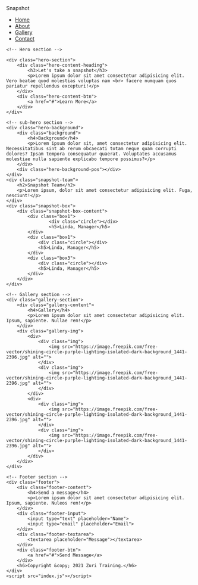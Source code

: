<!DOCTYPE html>
<html lang="en">
<head>
    <meta charset="UTF-8">
    <meta http-equiv="X-UA-Compatible" content="IE=edge">
    <meta name="viewport" content="width=device-width, initial-scale=1.0">
    <title>Responsive Webpage</title>
    <link rel="stylesheet" href="style.css">
    <link rel="stylesheet" href="mediaquery.css">
    <script src="index.js"></script>
</head>
<body>
    <div class="nav-bar">
        <div class="logo">Snapshot</div>
        <ul class="nav-links">
            <li><a href="#">Home</a></li>
            <li><a href="#">About</a></li>
            <li><a href="#">Gallery</a></li>
            <li><a href="#">Contact</a></li>
        </ul>
    </div>

    <!-- Hero section -->

    <div class="hero-section">
        <div class="hero-content-heading">
            <h3>Let's take a snapshot</h3>
            <p>Lorem ipsum dolor sit amet consectetur adipisicing elit. Vero beatae quod molestias voluptas nam <br> facere numquam quos pariatur repellendus excepturi!</p>
        </div>
        <div class="hero-content-btn">
            <a href="#">Learn More</a>
        </div>
    </div>

    <!-- sub-hero section -->
    <div class="hero-background">
        <div class="background">
            <h4>Background</h4>
            <p>Lorem ipsum dolor sit, amet consectetur adipisicing elit. Necessitatibus sint ab rerum obcaecati totam neque quam corrupti dolores? Ipsam tempora consequatur quaerat. Voluptates accusamus molestiae nulla sapiente explicabo tempore possimus?</p>
        </div>
        <div class="hero-background-pos"></div>
    </div>
    <div class="snapshot-team">
        <h2>Snapshot Team</h2>
        <p>Lorem ipsum, dolor sit amet consectetur adipisicing elit. Fuga, nesciunt!</p>
    </div>
    <div class="snapshot-box">
        <div class="snapshot-box-content">
            <div class="box1">
                    <div class="circle"></div>
                    <h5>Linda, Manager</h5>
            </div>
            <div class="box1">
                <div class="circle"></div>
                <h5>Linda, Manager</h5>
            </div>
            <div class="box3">
                <div class="circle"></div>
                <h5>Linda, Manager</h5>
            </div>
        </div>
    </div>

    <!-- Gallery section -->
    <div class="gallery-section">
        <div class="gallery-content">
            <h4>Gallery</h4>
            <p>Lorem ipsum dolor sit amet consectetur adipisicing elit. Ipsum, sapiente. Nullae rem!</p>
        </div>
        <div class="gallery-img">
            <div>
                <div class="img">
                    <img src="https://image.freepik.com/free-vector/shining-circle-purple-lighting-isolated-dark-background_1441-2396.jpg" alt="">
                </div>
                <div class="img">
                    <img src="https://image.freepik.com/free-vector/shining-circle-purple-lighting-isolated-dark-background_1441-2396.jpg" alt="">
                </div>
            </div>
            <div>
                <div class="img">
                    <img src="https://image.freepik.com/free-vector/shining-circle-purple-lighting-isolated-dark-background_1441-2396.jpg" alt="">
                </div>
                <div class="img">
                    <img src="https://image.freepik.com/free-vector/shining-circle-purple-lighting-isolated-dark-background_1441-2396.jpg" alt="">
                </div>
            </div>
        </div>
    </div>

    <!-- Footer section -->
    <div class="footer">
        <div class="footer-content">
            <h4>Send a message</h4>
            <p>Lorem ipsum dolor sit amet consectetur adipisicing elit. Ipsum, sapiente. Nuleos rem!</p>
        </div>
        <div class="footer-input">
            <input type="text" placeholder="Name"> 
            <input type="email" placeholder="Email">
        </div>
        <div class="footer-textarea">
            <textarea placeholder="Message"></textarea>
        </div>
        <div class="footer-btn">
            <a href="#">Send Message</a>
        </div>
        <h6>Copyright &copy; 2021 Zuri Training.</h6>
    </div>
    <script src="index.js"></script> 
</body>
</html> 
